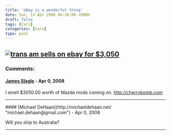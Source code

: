 ```yaml
---
title: 'eBay is a wonderful thing'
date: Sun, 13 Apr 2008 04:36:00 +0000
draft: false
tags: [Cars]
categories: [Cars]
type: post
---
```


[![trans am sells on ebay for $3,050](/img/2008/04/ebaymotors.png?w=510)](/img/2008/04/ebaymotors.png)
---
### Comments:
#### [James Slagle](http://swiftsoles.wordpress.com "james.slagle@gmail.com") - <time datetime="2008-04-13 09:30:50">Apr 0, 2008</time>

I smell $3050.00 worth of Mazda mods coming on. http://cherrybomb.com
<hr />
#### [Michael DeHaan](http://michaeldehaan.net/ "michael.dehaan@gmail.com") - <time datetime="2008-04-13 10:22:55">Apr 0, 2008</time>

Will you ship to Australia?
<hr />

